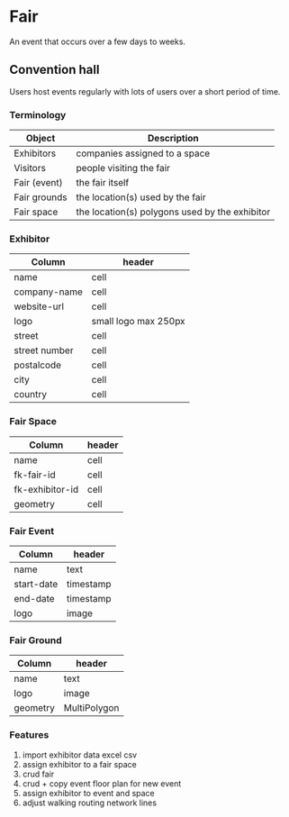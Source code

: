 # Fair
An event that occurs over a few days to weeks.


## Convention hall
Users host events regularly with lots of users over a short period of time.


### Terminology

| Object | Description |
| ------ | ------ |
| Exhibitors | companies assigned to a space |
| Visitors | people visiting the fair |
| Fair (event) | the fair itself | 
| Fair grounds | the location(s) used by the fair |
| Fair space | the location(s) polygons used by the exhibitor |


### Exhibitor
| Column | header |
| ------ | ------ |
| name | cell |
| company-name | cell |
| website-url | cell |
| logo | small logo max 250px |
| street | cell |
| street number | cell |
| postalcode | cell |
| city | cell |
| country | cell |

### Fair Space
| Column | header |
| ------ | ------ |
| name | cell |
| fk-fair-id | cell |
| fk-exhibitor-id | cell |
| geometry | cell |


### Fair Event
| Column | header |
| ------ | ------ |
| name | text |
| start-date | timestamp |
| end-date | timestamp |
| logo | image |

### Fair Ground
| Column | header |
| ------ | ------ |
| name | text |
| logo | image |
| geometry | MultiPolygon |


### Features
1. import exhibitor data excel csv
1. assign exhibitor to a fair space
1. crud fair
1. crud + copy event floor plan for new event
1. assign exhibitor to event and space
1. adjust walking routing network lines
